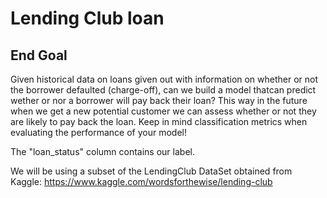 # Lending Club loan

## End Goal

Given historical data on loans given out with information on whether or not the borrower defaulted (charge-off), can we build a model thatcan predict wether or nor a borrower will pay back their loan? This way in the future when we get a new potential customer we can assess whether or not they are likely to pay back the loan. Keep in mind classification metrics when evaluating the performance of your model!

The "loan_status" column contains our label.

We will be using a subset of the LendingClub DataSet obtained from Kaggle: https://www.kaggle.com/wordsforthewise/lending-club
